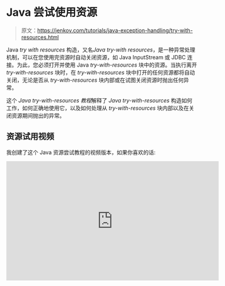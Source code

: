 # Java 尝试使用资源

> 原文：<https://jenkov.com/tutorials/java-exception-handling/try-with-resources.html>

Java *try with resources* 构造，又名*Java try-with resources*，是一种异常处理机制，可以在您使用完资源时自动关闭资源，如 Java InputStream 或 JDBC 连接。为此，您必须打开并使用 Java *try-with-resources* 块中的资源。当执行离开 *try-with-resources* 块时，在 *try-with-resources* 块中打开的任何资源都将自动关闭，无论是否从 *try-with-resources* 块内部或在试图关闭资源时抛出任何异常。

这个 *Java try-with-resources 教程*解释了 *Java try-with-resources* 构造如何工作，如何正确地使用它，以及如何处理从 *try-with-resources* 块内部以及在关闭资源期间抛出的异常。

## 资源试用视频

我创建了这个 Java 资源尝试教程的视频版本，如果你喜欢的话:

<iframe width="560" height="315" src="https://www.youtube.com/embed/GBtQW3XF3Lg" frameborder="0" allow="accelerometer; autoplay; encrypted-media; gyroscope; picture-in-picture" allowfullscreen=""><h2>用资源尝试</h2> <p>为了了解 Java <em> try-with-resources </em>构造是如何工作的，让我们看一个 Java <em> try-with-resources </em>的例子:</p> <pre class="codeBox"> private static void printFile() throws IOException { try(FileInputStream input = new FileInputStream("file.txt")) { int data = input.read(); while(data != -1){ System.out.print((char) data); data = input.read(); } } } </pre> <p>这个<em> try-with-resources </em>示例展示了如何在<em> try-with-resources </em>块中打开一个<a href="/java-io/fileinputstream.html"> Java FileInputStream </a>，从<code>FileInputStream</code>中读取一些数据，并在执行离开<em> try-with-resources </em>块(未明确显示)时自动关闭<code>FileInputStream</code>。</p> <p>注意上面的<em> try-with-resources </em>示例中方法内的第一行:</p> <pre class="codeBox"> try(FileInputStream input = new FileInputStream("file.txt")) { </pre> <p>这是<em>尝试资源</em>构造。<code>FileInputStream</code>变量在<code>try</code>关键字后的括号内声明。此外，一个<code>FileInputStream</code>被实例化并赋给变量。</p> <p>当<code>try</code>块完成时，<code>FileInputStream</code>将自动关闭。这是可能的，因为<code>FileInputStream</code>实现了 Java 接口<code>java.lang.AutoCloseable</code>。实现该接口的所有类都可以在 try-with-resources 构造中使用。</p> <h2>使用资源进行尝试 Java 9 增强</h2> <p>在 Java 9 之前，必须在 try-with-resources 构造的<em> try </em>块的括号内创建自动关闭的资源。从 Java 9 开始，这就不再需要了。如果引用资源的变量实际上是 final，那么只需在 try 块括号内输入对该变量的引用。下面是 Java 9 <em> try-with-resources </em>增强的一个例子:</p> <pre class="codeBox"> private static void printFile() throws IOException { FileInputStream input = new FileInputStream("file.txt"); try(input) { int data = input.read(); while(data != -1){ System.out.print((char) data); data = input.read(); } } } </pre> <p>注意<code>input</code>变量现在是如何声明的，并且在<em> try </em>块之外分配了一个<code>FileInputStream</code>。还要注意，<code>input</code>变量是如何在<em> try </em>块的括号内引用的。这样，一旦退出<em> try </em>块，Java 仍然会正确关闭它。</p> <h2>使用多种资源</h2> <p>您可以在 Java <em> try-with-resources </em>块中使用多个资源，并让它们自动关闭。下面是一个在<em> try-with-resources </em>块中使用多个资源的例子:</p> <pre class="codeBox"> private static void printFile() throws IOException { try( FileInputStream input = new FileInputStream("file.txt"); BufferedInputStream bufferedInput = new BufferedInputStream(input) ) { int data = bufferedInput.read(); while(data != -1){ System.out.print((char) data); data = bufferedInput.read(); } } } </pre> <p>这个例子在<em> try </em>关键字后的括号内创建了两个资源。一个<code>FileInputStream</code>和一个<code>BufferedInputStream</code>。当执行离开<em> try </em>块时，这两个资源都会自动关闭。</p> <h3>地产禁用令</h3> <p>Java try-with-resources 构造中声明的资源将以与括号中创建/列出它们的顺序相反的顺序关闭。在上一节的例子中，首先关闭 <bufferedinputstream>，然后关闭<code>FileInputStream</code>。</bufferedinputstream></p> <h2>自定义可自动关闭的实现</h2> <p>Java <em> try-with-resources </em>构造不仅仅适用于 Java 的内置类。您也可以在自己的类中实现<code>java.lang.AutoCloseable</code>接口，并将它们与<em> try-with-resources </em>构造一起使用。</p> <p><code>AutoClosable</code>接口只有一个名为<code>close()</code>的方法。界面看起来是这样的:</p> <pre class="codeBox"> public interface AutoClosable { public void close() throws Exception; } </pre> <p>任何实现这个接口的类都可以与 Java <em> try-with-resources </em>构造一起使用。下面是一个简单的实现示例:</p> <pre class="codeBox"> public class MyAutoClosable implements AutoCloseable { public void doIt() { System.out.println("MyAutoClosable doing it!"); } @Override public void close() throws Exception { System.out.println("MyAutoClosable closed!"); } } </pre> <p><code>doIt()</code>方法不是<code>AutoClosable</code>接口的一部分。它在那里是因为我们希望能够做一些事情，而不仅仅是关闭对象。</p> <p>下面是一个如何将<code>MyAutoClosable</code>与<em> try-with-resources </em>构造一起使用的示例:</p> <pre class="codeBox"> private static void myAutoClosable() throws Exception { try(MyAutoClosable myAutoClosable = new MyAutoClosable()){ myAutoClosable.doIt(); } } </pre> <p>下面是调用方法<code>myAutoClosable()</code>时打印到<code>System.out</code>的输出:</p> <pre class="codeBox"> MyAutoClosable doing it! MyAutoClosable closed! </pre> <p>如您所见，<em> try-with-resources </em>是一种非常强大的方法，可以确保在<code>try-catch</code>块中使用的资源被正确关闭，无论这些资源是您自己创建的，还是 Java 的内置组件。</p> <h2>用资源尝试异常处理</h2> <p>Java <em> try-with-resources </em>块的异常处理语义与标准 Java <em> try-catch-finally </em>块的异常处理语义略有不同。在大多数情况下，修改后的语义会比原来的<em> try-catch-finally </em>块的语义更好地为您服务，即使您没有准确理解其中的区别。即便如此，在<em> try-with-resources </em>构造中，实际理解异常处理方式是一个好主意。因此，我将在这里解释<em> try-with-resources </em>构造的异常处理语义。</p> <p>如果从 Java <em> try-with-resources </em>块中抛出异常，那么在<em> try </em>块的括号中打开的任何资源仍然会自动关闭。异常的抛出将强制执行离开<em> try </em>块，这将强制自动关闭资源。一旦资源被关闭，从<em> try </em>块内部抛出的异常将会在调用栈中向上传播。</p> <p>当您试图关闭某些资源时，它们也可能会引发异常。当您试图关闭某个资源时，如果该资源抛出异常，在同一个<em> try-with-resources </em>块中打开的任何其他资源仍将被关闭。关闭所有资源后，失败的关闭尝试的异常将在调用堆栈中向上传播。如果多个资源关闭尝试引发了多个异常，那么遇到的第一个异常将是在调用堆栈中向上传播的异常。其余的异常将被抑制。</p> <p>如果从<em> try-with-resources </em>块内部抛出异常，并且当资源关闭时(当<code>close()</code>被调用时)，在<em> try </em>块内部抛出的异常将被向上传播到调用堆栈。尝试关闭资源时引发的异常将被抑制。这与普通<a href="basic-try-catch-finally.html"> try-catch-finally </a>块中发生的情况相反，在普通块中，遇到的最后一个异常是向上传播到调用堆栈的异常。</p> <p>为了更好地理解 Java <em> try-with-resources </em>构造的异常处理语义，让我们看一些例子。对于这些例子，我创建了下面的<code>AutoClosable</code>实现，我可以在使用和试图关闭时强制抛出异常:</p> <pre class="codeBox"> public class AutoClosableResource implements AutoCloseable { private String name = null; private boolean throwExceptionOnClose = false; public AutoClosableResource(String name, boolean throwExceptionOnClose) { this.name = name; this.throwExceptionOnClose = throwExceptionOnClose; } public void doOp(boolean throwException) throws Exception { System.out.println("Resource " + this.name + " doing operation"); if(throwException) { throw new Exception("Error when calling doOp() on resource " + this.name); } } @Override public void close() throws Exception { System.out.println("Resource " + this.name + " close() called"); if(this.throwExceptionOnClose){ throw new Exception("Error when trying to close resource " + this.name); } } } </pre> <p>首先，让我们看一个使用单一资源的基本示例:</p> <pre class="codeBox"> public static void main(String[] args){ try { tryWithResourcesSingleResource(); } catch (Exception e) { e.printStackTrace(); Throwable[] suppressed = e.getSuppressed(); } } public static void tryWithResourcesSingleResource() throws Exception { try(AutoClosableResource resourceOne = new AutoClosableResource("One", false)) { resourceOne.doOp(false); } } </pre> <p>如果<code>AutoClosableResource</code>构造的第二个参数被更改为<code>true</code>，它将在试图关闭时抛出一个异常。在这种情况下，当试图关闭时抛出的异常将沿调用堆栈向上传播到<code>main()</code>方法，在那里<em> try-catch </em>块将捕获它。在这种情况下，从<code>e.getSuppessed()</code>返回的<code>Throwable</code>数组将是一个空数组(大小为 0)。</p> <p>如果<code>resourceOne.doOp()</code>的参数也被更改为<code>true</code>,<code>doOp()</code>方法将抛出一个异常。在这种情况下，正是这个异常被向上传播到调用堆栈的<code>main()</code>方法。试图关闭资源时抛出的异常可以在由<code>e.getSuppressed()</code>返回的<code>Throwable</code>数组中找到。</p> <p>让我们看一个使用两个<code>AutoClosable</code>资源的例子:</p> <pre class="codeBox"> public static void main(String[] args){ try { tryWithResourcesTwoResources(); } catch (Exception e) { e.printStackTrace(); Throwable[] suppressed = e.getSuppressed(); System.out.println("suppressed = " + suppressed); } } public static void tryWithResourcesTwoResources() throws Exception { try(AutoClosableResource resourceOne = new AutoClosableResource("One", true); AutoClosableResource resourceTwo = new AutoClosableResource("Two", true) ){ resourceOne.doOp(true); resourceTwo.doOp(false); } } </pre> <p>在只有一个资源抛出异常的情况下，无论是在使用期间还是试图关闭时，行为都与只使用一个资源时相同。然而，在上面的例子中，我已经强制两个资源在试图关闭时抛出异常，并且第一个资源在使用时抛出异常(当调用<code>doOp()</code>时)。在这种情况下，从<em> try </em>块内部抛出的异常会向上传播到调用堆栈。试图关闭资源时抛出的两个异常在由<code>e.getSuppressed()</code>返回的<code>Throwable</code>数组中可用。</p> <p>记住，在<em> try </em>块中只能抛出一个异常。一旦抛出异常，<em> try </em>块代码就会退出，并且尝试关闭资源。</p> <h3>捕捉块</h3> <p>您可以将一个<em> catch </em>块添加到一个<em> try-with-resources </em>块中，就像您可以添加到一个标准的<em> try </em>块中一样。如果从<em> try-with-resources </em>块的<em> try </em>块中抛出异常，那么<em> catch </em>块将捕获它，就像它与标准的<em> try </em>构造一起使用时一样。</p> <p>在进入<em> catch </em>块之前，<em> try-with-resources </em>构造将尝试关闭在<em> try </em>块中打开的资源。如果在试图关闭其中一个资源时抛出异常，这些异常将可以从<em> catch </em>块中的异常的<code>getSuppressed()</code>方法中获得。下面是一个 Java <em> try-with-resources </em>块与一个<em> catch </em>块的例子:</p> <pre class="codeBox"> try(AutoClosableResource resourceOne = new AutoClosableResource("One", true)) { resourceOne.doOp(true); } catch(Exception e) { Throwable[] suppressed = e.getSuppressed(); throw e; } </pre> <p>在上面的例子中，<code>AutoClosableResource</code>被配置为在调用<code>doOp()</code>和试图关闭(通过<code>close()</code>)时抛出异常。从<code>doOp()</code>抛出的异常在<em> catch </em>块中被捕获，它的<code>getSuppressed()</code>方法返回一个数组，该数组包含当试图关闭资源时抛出的异常。</p> <p>如果只有在试图关闭资源时才抛出异常，那么<em> catch </em>块也将捕获它。该异常的<code>getSuppressed()</code>方法将返回一个空数组，因为没有隐藏异常。</p> <h3>最终阻止</h3> <p>也可以将<em> finally </em>块添加到 Java <em> try-with-resources </em>块中。它的行为就像一个标准的<em> finally </em>块，这意味着它将在退出<em> try-with-resources </em>块之前的最后一步被执行——在任何<em> catch </em>块被执行之后。</p> <p>如果您从<em> try-with-resources </em>构造的<em> finally </em>块中抛出一个异常，所有之前抛出的异常都将丢失！下面是一个从 Java <em> try-with-resources </em>构造的<em> finally </em>块中抛出异常的例子:</p> <pre class="codeBox"> public static void main(String[] args){ try { tryWithResourcesSingleResource(); } catch (Exception e) { e.printStackTrace(); Throwable[] suppressed = e.getSuppressed(); } } public static void tryWithResourcesSingleResource() throws Exception { try(AutoClosableResource resourceOne = new AutoClosableResource("One", true)) { resourceOne.doOp(false); } catch(Exception e) { Throwable[] suppressed = e.getSuppressed(); throw e; } finally { throw new Exception("Hey, an exception from the finally block"); } } </pre> <p>注意，从<em> catch </em>块中抛出的异常将被忽略，因为新的异常是从<em> finally </em>块中抛出的。如果没有<em>挡</em>挡，也是如此。那么从<em> try </em>块内部抛出的任何异常都会丢失，因为新的异常是从<em> finally </em>块内部抛出的。任何先前的异常都没有被抑制，所以它们在从<em> finally </em>块抛出的异常中不可用。</p> <h3>手动添加隐藏的异常</h3> <p><code>Throwable</code>类有一个名为<code>addSuppressed()</code>的方法，它将一个<code>Throwable</code>对象作为参数。如果你需要的话，使用<code>addSuppressed()</code>方法可以将被抑制的异常添加到另一个异常中。下面的示例展示了如何手动将隐藏的异常添加到 Java 异常中:</p> <pre class="codeBox"> Exception finalException = null; try(AutoClosableResource resourceOne = new AutoClosableResource("One", true)) { resourceOne.doOp(false); } catch(Exception e) { finalException = new Exception("Error..."); finalException.addSuppressed(e); for(Throwable suppressed : e.getSuppressed()){ finalException.addSuppressed(suppressed); } } finally { if(finalException != null){ throw finalException; } } </pre> <p>注意如何在<em> try-with-resources </em>构造之外声明<code>Throwable</code>引用。否则<em>捕捉</em>和<em>最后</em>块不能访问。</p> <p>在大多数情况下，您不需要手动将隐藏的异常添加到异常中，但是现在您至少已经看到了如何做，以防您遇到需要它的情况。</p> <h2>资源管理与尝试-捕捉-最后，老学校的风格</h2> <p>Java 7 中添加了 Java <em> try-with-resources </em>构造。在 Java 7 之前，管理需要显式关闭的资源有些繁琐。您必须手动处理资源的正确关闭。这不是一个容易正确处理的任务。要理解为什么，请看下面的方法，该方法读取一个文件并将其打印到<code>System.out</code>:</p> <pre class="codeBox"> private static void printFile() throws IOException { InputStream input = null; try { input = <b>new FileInputStream("file.txt");</b> int data = <b>input.read();</b> while(data != -1){ System.out.print((char) data); data = <b>input.read();</b> } } finally { if(input != null){ <b>input.close();</b> } } } </pre> <p>粗体标记的代码是代码可以抛出<code>Exception</code>的地方。如你所见，这可能发生在<code>try</code>区块的 3 个地方，以及<code>finally</code>区块的 1 个地方。</p> <p>无论<code>try</code>程序块是否抛出异常，总是执行<code>finally</code>程序块。这意味着无论<code>try</code>区块发生什么情况，<code>InputStream</code>都是关闭的。或者说，试图关闭。如果关闭失败，<code>InputStream</code>的<code>close()</code>方法也可能抛出异常。</p> <p>假设从<code>try</code>块内部抛出了一个异常。然后执行<code>finally</code>块。想象一下，从<code>finally</code>块中也抛出了一个异常。您认为哪个异常会在调用堆栈中向上传播？</p> <p>从<code>finally</code>块抛出的异常将被向上传播到调用堆栈，即使从<code>try</code>块抛出的异常可能与传播更相关。</p> </body> </html></iframe>